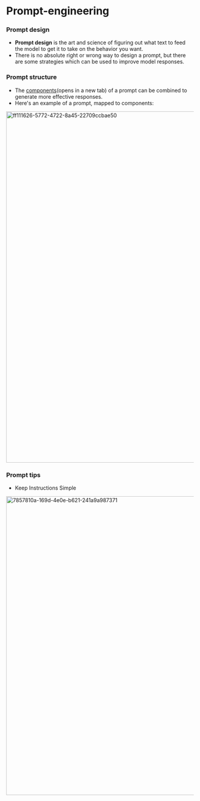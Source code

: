 # Prompt-engineering

### Prompt design
- **Prompt design** is the art and science of figuring out what text to feed the model to get it to take on the behavior you want.
- There is no absolute right or wrong way to design a prompt, but there are some strategies which can be used to improve model responses.

### Prompt structure

- The [components](https://cloud.google.com/vertex-ai/generative-ai/docs/learn/prompts/prompt-design-strategies#components-of-a-prompt)(opens in a new tab) of a prompt can be combined to generate more effective responses.
- Here's an example of a prompt, mapped to components:
<img width="1550" height="940" alt="ff111626-5772-4722-8a45-22709ccbae50" src="https://github.com/user-attachments/assets/d41713fa-09b4-4143-87d1-8a378f91af30" />


### Prompt tips
- Keep Instructions Simple
<img width="1430" height="800" alt="7857810a-169d-4e0e-b621-241a9a987371" src="https://github.com/user-attachments/assets/82a5a69c-de0b-4b28-b6c2-ed5a1b1a9959" />

